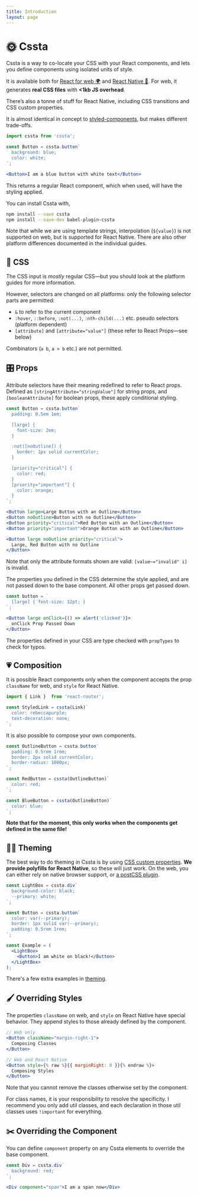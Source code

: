 ```yaml
---
title: Introduction
layout: page
---
```


# 🌞 Cssta

Cssta is a way to co-locate your CSS with your React components, and lets you define components using isolated units of style.

It is available both for [React for web 🌍](./web.md) and [React Native 📱](./native.md). For web, it generates **real CSS files** with **<1kb JS overhead**.

There’s also a tonne of stuff for React Native, including CSS transitions and CSS custom properties.

It is almost identical in concept to [styled-components](https://github.com/styled-components/styled-components), but makes different trade-offs.

```jsx
import cssta from 'cssta';

const Button = cssta.button`
  background: blue;
  color: white;
`;

<Button>I am a blue button with white text</Button>
```

This returns a regular React component, which when used, will have the styling applied.

You can install Cssta with,

```bash
npm install --save cssta
npm install --save-dev babel-plugin-cssta
```

Note that while we are using template strings, interpolation (`${value}`) is not supported on web, but is supported for React Native. There are also other platform differences documented in the individual guides.

## 📝 CSS

The CSS input is *mostly* regular CSS—but you should look at the platform guides for more information.

However, selectors are changed on all platforms: only the following selector parts are permitted:

* `&` to refer to the current component
* `:hover`, `::before`, `:not(...)`, `:nth-child(...)` etc. pseudo selectors (platform dependent)
* `[attribute]` and `[attribute="value"]` (these refer to React Props—see below)

Combinators (`a b`, `a > b` etc.) are not permitted.

## 🎛 Props

Attribute selectors have their meaning redefined to refer to React props. Defined as `[stringAttribute="stringValue"]` for string props, and `[booleanAttribute]` for boolean props, these apply conditional styling.

```jsx
const Button = cssta.button`
  padding: 0.5em 1em;

  [large] {
    font-size: 2em;
  }

  :not([noOutline]) {
    border: 1px solid currentColor;
  }

  [priority="critical"] {
    color: red;
  }
  [priority="important"] {
    color: orange;
  }
`;

<Button large>Large Button with an Outline</Button>
<Button noOutline>Button with no Outline</Button>
<Button priority="critical">Red Button with an Outline</Button>
<Button priority="important">Orange Button with an Outline</Button>

<Button large noOutline priority="critical">
  Large, Red Button with no Outline
</Button>
```

Note that only the attribute formats shown are valid: `[value~="invalid" i]` is invalid.

The properties you defined in the CSS determine the style applied, and are not passed down to the base component. All other props get passed down.

```jsx
const button = `
  [large] { font-size: 12pt; }
`;

<Button large onClick={() => alert('clicked')}>
  onClick Prop Passed Down
</Button>
```

The properties defined in your CSS are type checked with `propTypes` to check for typos.

## 💗 Composition

It is possible React components only when the component accepts the prop `className` for web, and `style` for React Native.

```jsx
import { Link }  from 'react-router';

const StyledLink = cssta(Link)`
  color: rebeccapurple;
  text-decoration: none;
`;
```

It is also possible to compose your own components.

```jsx
const OutlineButton = cssta.button`
  padding: 0.5rem 1rem;
  border: 2px solid currentColor;
  border-radius: 1000px;
`;

const RedButton = cssta(OutlineButton)`
  color: red;
`;

const BlueButton = cssta(OutlineButton)`
  color: blue;
`;
```

**Note that for the moment, this only works when the components get defined in the same file!**

## 🏳️‍🌈 Theming

The best way to do theming in Cssta is by using [CSS custom properties](https://developer.mozilla.org/en-US/docs/Web/CSS/Using_CSS_variables). **We provide polyfills for React Native**, so these will just work. On the web, you can either rely on native browser support, or [a postCSS plugin](https://github.com/MadLittleMods/postcss-css-variables).

```jsx
const LightBox = cssta.div`
  background-color: black;
  --primary: white;
`;

const Button = cssta.button`
  color: var(--primary);
  border: 1px solid var(--primary);
  padding: 0.5rem 1rem;
`;

const Example = (
  <LightBox>
    <Button>I am white on black!</Button>
  </LightBox>
);
```

There's a few extra examples in [theming](./theming.md).

## 🖌 Overriding Styles

The properties `className` on web, and `style` on React Native have special behavior. They append styles to those already defined by the component.

```jsx
// Web only
<Button className="margin-right-1">
  Composing Classes
</Button>

// Web and React Native
<Button style={% raw %}{{ marginRight: 0 }}{% endraw %}>
  Composing Styles
</Button>
```

Note that you cannot remove the classes otherwise set by the component.

For class names, it is your responsibility to resolve the specificity. I recommend you only add util classes, and each declaration in those util classes uses `!important` for everything.

## ✂️ Overriding the Component

You can define `component` property on any Cssta elements to override the base component.

```jsx
const Div = cssta.div`
  background: red;
`;

<Div component="span">I am a span now</Div>
```
